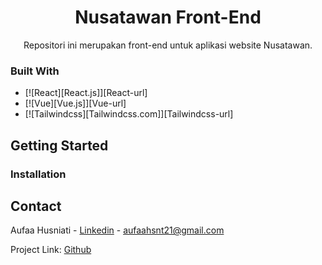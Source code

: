 <h1 align="center">Nusatawan Front-End</h1>
<p align="center">Repositori ini merupakan front-end untuk aplikasi website Nusatawan.</p>

### Built With

* [![React][React.js]][React-url]
* [![Vue][Vue.js]][Vue-url]
* [![Tailwindcss][Tailwindcss.com]][Tailwindcss-url]

## Getting Started

### Installation

<!-- CONTACT -->
## Contact

Aufaa Husniati - [Linkedin](www.linkedin.com/in/aufaahusniati) - aufaahsnt21@gmail.com

Project Link: [Github](https://github.com/aufaahusniati)
